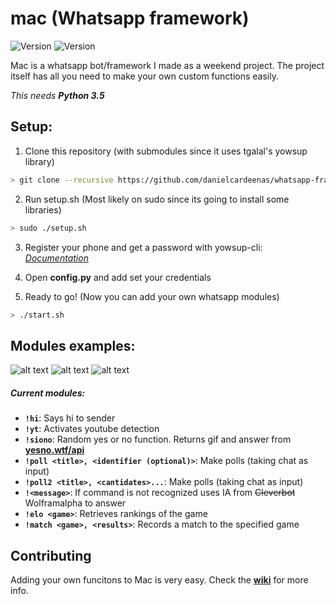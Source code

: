 # mac (Whatsapp framework) 
![Version](https://img.shields.io/badge/version-0.0.9-brightgreen.svg?style=flat-square)
![Version](https://img.shields.io/badge/release-alpha-yellow.svg?style=flat-square)

Mac is a whatsapp bot/framework I made as a weekend project. The project itself has all you need to make your own custom functions easily.

_This needs **Python 3.5**_

## Setup:
1. Clone this repository (with submodules since it uses tgalal's yowsup library)
```sh
> git clone --recursive https://github.com/danielcardeenas/whatsapp-framework.git
```
2. Run setup.sh (Most likely on sudo since its going to install some libraries)
```sh
> sudo ./setup.sh
```

3. Register your phone and get a password with yowsup-cli: [_Documentation_](https://github.com/tgalal/yowsup/wiki/yowsup-cli-2.0)


4. Open **config.py** and add set your credentials

5. Ready to go! (Now you can add your own whatsapp modules)
```sh
> ./start.sh
```

## Modules examples:
![alt text](http://i.imgur.com/ZRlk5Uj.png)
![alt text](http://i.imgur.com/JmPbPXB.png)
![alt text](http://i.imgur.com/L4ebZql.png)

##### Current modules:
+ **`!hi`**: Says hi to sender
+ **`!yt`**: Activates youtube detection
+ **`!siono`**: Random yes or no function. Returns gif and answer from [**yesno.wtf/api**](https://yesno.wtf/api/)
+ **`!poll <title>, <identifier (optional)>`**: Make polls (taking chat as input)
+ **`!poll2 <title>, <cantidates>...`**: Make polls (taking chat as input)
+ **`!<message>`**: If command is not recognized uses IA from ~~Cleverbot~~ Wolframalpha to answer
+ **`!elo <game>`**: Retrieves rankings of the game
+ **`!match <game>, <results>`**: Records a match to the specified game

## Contributing
Adding your own funcitons to Mac is very easy. Check the [**wiki**](https://github.com/danielcardeenas/MacBot/wiki) for more info.
